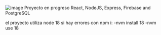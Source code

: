 ![image](https://github.com/user-attachments/assets/e2e92c46-83c1-4cd9-ade9-507abe415c13)
Proyecto en progreso
React, NodeJS, Express, Firebase and PostgreSQL

el proyecto utiliza node 18
si hay errores con npm i:
-nvm install 18
-nvm use 18

